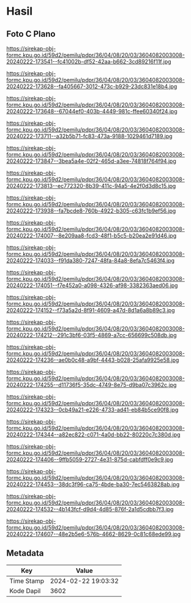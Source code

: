 # Hasil

## Foto C Plano

https://sirekap-obj-formc.kpu.go.id/59d2/pemilu/pdpr/36/04/08/20/03/3604082003008-20240222-173541--fc41002b-df52-42aa-b662-3cd89216f11f.jpg

https://sirekap-obj-formc.kpu.go.id/59d2/pemilu/pdpr/36/04/08/20/03/3604082003008-20240222-173628--fa405667-3012-473c-b929-23dc831e18b4.jpg

https://sirekap-obj-formc.kpu.go.id/59d2/pemilu/pdpr/36/04/08/20/03/3604082003008-20240222-173648--67044ef0-403b-4449-981c-ffee60340f24.jpg

https://sirekap-obj-formc.kpu.go.id/59d2/pemilu/pdpr/36/04/08/20/03/3604082003008-20240222-173711--a32b5b71-fc83-473a-9188-1029461d7189.jpg

https://sirekap-obj-formc.kpu.go.id/59d2/pemilu/pdpr/36/04/08/20/03/3604082003008-20240222-173847--3bea5a4e-02f2-465d-a3ee-74818f764f94.jpg

https://sirekap-obj-formc.kpu.go.id/59d2/pemilu/pdpr/36/04/08/20/03/3604082003008-20240222-173813--ec772320-8b39-411c-94a5-4e2f0d3d8c15.jpg

https://sirekap-obj-formc.kpu.go.id/59d2/pemilu/pdpr/36/04/08/20/03/3604082003008-20240222-173938--fa7bcde8-760b-4922-b305-c63fc1b9ef56.jpg

https://sirekap-obj-formc.kpu.go.id/59d2/pemilu/pdpr/36/04/08/20/03/3604082003008-20240222-174007--8e209aa8-fcd3-48f1-b5c5-b20ea2e91d46.jpg

https://sirekap-obj-formc.kpu.go.id/59d2/pemilu/pdpr/36/04/08/20/03/3604082003008-20240222-174033--f91da380-7247-48fa-84a8-8efa7c5463f4.jpg

https://sirekap-obj-formc.kpu.go.id/59d2/pemilu/pdpr/36/04/08/20/03/3604082003008-20240222-174051--f7e452a0-a098-4326-af98-3382363aed06.jpg

https://sirekap-obj-formc.kpu.go.id/59d2/pemilu/pdpr/36/04/08/20/03/3604082003008-20240222-174152--f73a5a2d-8f91-4609-a47d-8d1a6a8b89c3.jpg

https://sirekap-obj-formc.kpu.go.id/59d2/pemilu/pdpr/36/04/08/20/03/3604082003008-20240222-174212--291c3bf6-03f5-4869-a7cc-656699c508db.jpg

https://sirekap-obj-formc.kpu.go.id/59d2/pemilu/pdpr/36/04/08/20/03/3604082003008-20240222-174236--ae0b0c48-a9bf-4443-b028-25afa9925e58.jpg

https://sirekap-obj-formc.kpu.go.id/59d2/pemilu/pdpr/36/04/08/20/03/3604082003008-20240222-174255--d11736f5-35dc-4749-8e75-d9ba07c3962c.jpg

https://sirekap-obj-formc.kpu.go.id/59d2/pemilu/pdpr/36/04/08/20/03/3604082003008-20240222-174323--0cb49a21-e226-4733-ad41-eb84b5ce90f8.jpg

https://sirekap-obj-formc.kpu.go.id/59d2/pemilu/pdpr/36/04/08/20/03/3604082003008-20240222-174344--a82ec822-c071-4a0d-bb22-80220c7c380d.jpg

https://sirekap-obj-formc.kpu.go.id/59d2/pemilu/pdpr/36/04/08/20/03/3604082003008-20240222-174406--9ffb5059-2727-4e31-875d-cabfdff0e9c9.jpg

https://sirekap-obj-formc.kpu.go.id/59d2/pemilu/pdpr/36/04/08/20/03/3604082003008-20240222-174453--38dc3f96-ca75-4bde-ba30-7ec5463828ab.jpg

https://sirekap-obj-formc.kpu.go.id/59d2/pemilu/pdpr/36/04/08/20/03/3604082003008-20240222-174532--4b143fcf-d9d4-4d85-876f-2a1d5cdbb7f3.jpg

https://sirekap-obj-formc.kpu.go.id/59d2/pemilu/pdpr/36/04/08/20/03/3604082003008-20240222-174607--48e2b5e6-576b-4662-8629-0c81c68ede99.jpg


## Metadata

| Key        | Value               |
| ---------- | ------------------- |
| Time Stamp | 2024-02-22 19:03:32 |
| Kode Dapil | 3602                |



